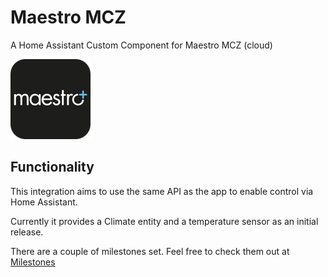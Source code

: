 # Maestro MCZ

A Home Assistant Custom Component for Maestro MCZ (cloud)

<img src="https://github.com/Crisicus/maestro_mcz/blob/main/docs/app_icon.png" width="128" height="128">

## Functionality

This integration aims to use the same API as the app to enable control via Home Assistant.

Currently it provides a Climate entity and a temperature sensor as an initial release.

There are a couple of milestones set. Feel free to check them out at [Milestones](https://github.com/Crisicus/maestro_mcz/milestones)

